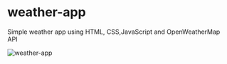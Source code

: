 # weather-app

Simple weather app using HTML, CSS,JavaScript and OpenWeatherMap API

![weather-app](https://user-images.githubusercontent.com/101507893/176555349-89452c58-c229-4eba-828e-d5051595a8a2.jpg)
